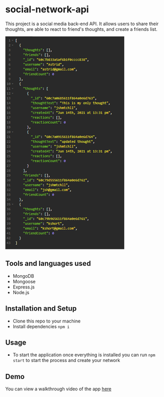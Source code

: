 # social-network-api
This project is a social media back-end API. It allows users to share their thoughts, are able to react to friend's thoughts, and create a friends list.

![GitHub Logo](img/ss.png)

## Tools and languages used
* MongoDB 
* Mongoose
* Express.js
* Node.js

## Installation and Setup
 * Clone this repo to your machine
 * Install dependencies
 ```npm i```
 
 ## Usage
 * To start the application once everything is installed you can run ```npm start``` to start the process and create your network
  
 ## Demo
 You can view a walkthrough video of the app [here](https://drive.google.com/file/d/1rlEWKrbl8kTYETMCiNlu90iErFV4CkIC/view?usp=sharing)